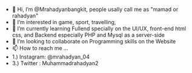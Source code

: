 - 👋 Hi, I’m @Mrahadyanbangkit, people usally call me as "mamad or rahadyan"
- 👀 I’m interested in game, sport, travelling, 
- 🌱 I’m currently learning Fullend specially on the UI/UX, front-end html css, and  Backend especially PHP and Mysql as a server-side
- 💞️ I’m looking to collaborate on Programming skills on the Website 
- 📫 How to reach me ...
- 1.) Instagram: @mrahadyan_04
- 3.) Twitter : Muhammadrahadyan2

<!---
Mrahadyanbangkit/Mrahadyanbangkit is a ✨ special ✨ repository because its `README.md` (this file) appears on your GitHub profile.
You can click the Preview link to take a look at your changes.
--->
